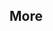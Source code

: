 <div id="title">

## More
</div>

<div id="body">

<include src="miscellaneous/container-inParent-asPanel.md" boilerplate />
<include src="review/container-inParent-asPanel.md" boilerplate />

</div>